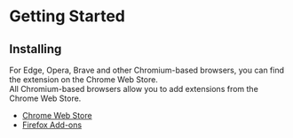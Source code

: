 # Getting Started

## Installing

For Edge, Opera, Brave and other Chromium-based browsers, you can find the extension on the Chrome Web Store.  
All Chromium-based browsers allow you to add extensions from the Chrome Web Store.

- [Chrome Web Store](https://chrome.google.com/webstore/detail/webnowplaying/jfakgfcdgpghbbefmdfjkbdlibjgnbli)
- [Firefox Add-ons](https://addons.mozilla.org/en-US/firefox/addon/webnowplaying)
